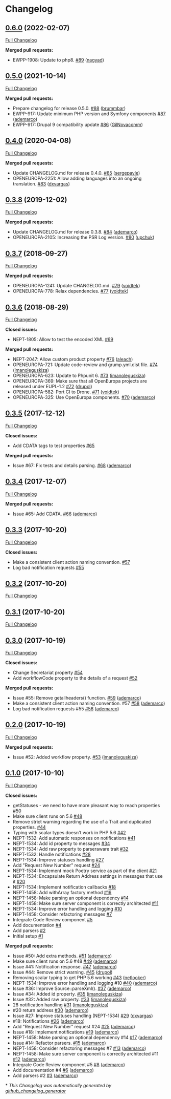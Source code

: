 # Changelog

## [0.6.0](https://github.com/ec-europa/oe-poetry-client/tree/0.6.0) (2022-02-07)

[Full Changelog](https://github.com/ec-europa/oe-poetry-client/compare/0.5.0...0.6.0)

**Merged pull requests:**

- EWPP-1908: Update to php8. [\#89](https://github.com/ec-europa/oe-poetry-client/pull/89) ([nagyad](https://github.com/nagyad))

## [0.5.0](https://github.com/ec-europa/oe-poetry-client/tree/0.5.0) (2021-10-14)

[Full Changelog](https://github.com/ec-europa/oe-poetry-client/compare/0.4.0...0.5.0)

**Merged pull requests:**

- Prepare changelog for release 0.5.0. [\#88](https://github.com/ec-europa/oe-poetry-client/pull/88) ([brummbar](https://github.com/brummbar))
- EWPP-917: Update minimum PHP version and Symfony components [\#87](https://github.com/ec-europa/oe-poetry-client/pull/87) ([ademarco](https://github.com/ademarco))
- EWPP-917: Drupal 9 compatibility update [\#86](https://github.com/ec-europa/oe-poetry-client/pull/86) ([GilNovacomm](https://github.com/GilNovacomm))

## [0.4.0](https://github.com/ec-europa/oe-poetry-client/tree/0.4.0) (2020-04-08)

[Full Changelog](https://github.com/ec-europa/oe-poetry-client/compare/0.3.8...0.4.0)

**Merged pull requests:**

- Update CHANGELOG.md for release 0.4.0. [\#85](https://github.com/ec-europa/oe-poetry-client/pull/85) ([sergepavle](https://github.com/sergepavle))
- OPENEUROPA-2251: Allow adding languages into an ongoing translation. [\#83](https://github.com/ec-europa/oe-poetry-client/pull/83) ([dxvargas](https://github.com/dxvargas))

## [0.3.8](https://github.com/ec-europa/oe-poetry-client/tree/0.3.8) (2019-12-02)

[Full Changelog](https://github.com/ec-europa/oe-poetry-client/compare/0.3.7...0.3.8)

**Merged pull requests:**

- Update CHANGELOG.md for release 0.3.8. [\#84](https://github.com/ec-europa/oe-poetry-client/pull/84) ([ademarco](https://github.com/ademarco))
- OPENEUROPA-2105: Increasing the PSR Log version. [\#80](https://github.com/ec-europa/oe-poetry-client/pull/80) ([upchuk](https://github.com/upchuk))

## [0.3.7](https://github.com/ec-europa/oe-poetry-client/tree/0.3.7) (2018-09-27)

[Full Changelog](https://github.com/ec-europa/oe-poetry-client/compare/0.3.6...0.3.7)

**Merged pull requests:**

- OPENEUROPA-1241: Update CHANGELOG.md. [\#79](https://github.com/ec-europa/oe-poetry-client/pull/79) ([voidtek](https://github.com/voidtek))
- OPENEUROPA-778: Relax dependencies. [\#77](https://github.com/ec-europa/oe-poetry-client/pull/77) ([voidtek](https://github.com/voidtek))

## [0.3.6](https://github.com/ec-europa/oe-poetry-client/tree/0.3.6) (2018-08-29)

[Full Changelog](https://github.com/ec-europa/oe-poetry-client/compare/0.3.5...0.3.6)

**Closed issues:**

- NEPT-1805: Allow to test the encoded XML [\#69](https://github.com/ec-europa/oe-poetry-client/issues/69)

**Merged pull requests:**

- NEPT-2047: Allow custom product property [\#76](https://github.com/ec-europa/oe-poetry-client/pull/76) ([aleach](https://github.com/aleach))
- OPENEUROPA-721: Update code-review and grump.yml.dist file. [\#74](https://github.com/ec-europa/oe-poetry-client/pull/74) ([imanoleguskiza](https://github.com/imanoleguskiza))
- OPENEUROPA-623: Update to Phpunit 6. [\#73](https://github.com/ec-europa/oe-poetry-client/pull/73) ([imanoleguskiza](https://github.com/imanoleguskiza))
- OPENEUROPA-369: Make sure that all OpenEuropa projects are released under EUPL-1.2 [\#72](https://github.com/ec-europa/oe-poetry-client/pull/72) ([drupol](https://github.com/drupol))
- OPENEUROPA-582: Port CI to Drone. [\#71](https://github.com/ec-europa/oe-poetry-client/pull/71) ([voidtek](https://github.com/voidtek))
- OPENEUROPA-325: Use OpenEuropa components. [\#70](https://github.com/ec-europa/oe-poetry-client/pull/70) ([ademarco](https://github.com/ademarco))

## [0.3.5](https://github.com/ec-europa/oe-poetry-client/tree/0.3.5) (2017-12-12)

[Full Changelog](https://github.com/ec-europa/oe-poetry-client/compare/0.3.4...0.3.5)

**Closed issues:**

- Add CDATA tags to test properties [\#65](https://github.com/ec-europa/oe-poetry-client/issues/65)

**Merged pull requests:**

- Issue \#67: Fix tests and details parsing. [\#68](https://github.com/ec-europa/oe-poetry-client/pull/68) ([ademarco](https://github.com/ademarco))

## [0.3.4](https://github.com/ec-europa/oe-poetry-client/tree/0.3.4) (2017-12-07)

[Full Changelog](https://github.com/ec-europa/oe-poetry-client/compare/0.3.3...0.3.4)

**Merged pull requests:**

- Issue \#65: Add CDATA. [\#66](https://github.com/ec-europa/oe-poetry-client/pull/66) ([ademarco](https://github.com/ademarco))

## [0.3.3](https://github.com/ec-europa/oe-poetry-client/tree/0.3.3) (2017-10-20)

[Full Changelog](https://github.com/ec-europa/oe-poetry-client/compare/0.3.2...0.3.3)

**Closed issues:**

- Make a consistent client action naming convention. [\#57](https://github.com/ec-europa/oe-poetry-client/issues/57)
- Log bad notification requests [\#55](https://github.com/ec-europa/oe-poetry-client/issues/55)

## [0.3.2](https://github.com/ec-europa/oe-poetry-client/tree/0.3.2) (2017-10-20)

[Full Changelog](https://github.com/ec-europa/oe-poetry-client/compare/0.3.1...0.3.2)

## [0.3.1](https://github.com/ec-europa/oe-poetry-client/tree/0.3.1) (2017-10-20)

[Full Changelog](https://github.com/ec-europa/oe-poetry-client/compare/0.3.0...0.3.1)

## [0.3.0](https://github.com/ec-europa/oe-poetry-client/tree/0.3.0) (2017-10-19)

[Full Changelog](https://github.com/ec-europa/oe-poetry-client/compare/0.2.0...0.3.0)

**Closed issues:**

- Change Secretariat property [\#54](https://github.com/ec-europa/oe-poetry-client/issues/54)
- Add workflowCode property to the details of a request [\#52](https://github.com/ec-europa/oe-poetry-client/issues/52)

**Merged pull requests:**

- Issue \#55: Remove getallheaders\(\) function. [\#59](https://github.com/ec-europa/oe-poetry-client/pull/59) ([ademarco](https://github.com/ademarco))
- Make a consistent client action naming convention. \#57 [\#58](https://github.com/ec-europa/oe-poetry-client/pull/58) ([ademarco](https://github.com/ademarco))
- Log bad notification requests \#55 [\#56](https://github.com/ec-europa/oe-poetry-client/pull/56) ([ademarco](https://github.com/ademarco))

## [0.2.0](https://github.com/ec-europa/oe-poetry-client/tree/0.2.0) (2017-10-19)

[Full Changelog](https://github.com/ec-europa/oe-poetry-client/compare/0.1.0...0.2.0)

**Merged pull requests:**

- Issue \#52: Added workflow property. [\#53](https://github.com/ec-europa/oe-poetry-client/pull/53) ([imanoleguskiza](https://github.com/imanoleguskiza))

## [0.1.0](https://github.com/ec-europa/oe-poetry-client/tree/0.1.0) (2017-10-10)

[Full Changelog](https://github.com/ec-europa/oe-poetry-client/compare/68ca72c9b873ca41a917fc4251c7e66850ee5c22...0.1.0)

**Closed issues:**

- getStatuses - we need to have more pleasant way to reach properties [\#50](https://github.com/ec-europa/oe-poetry-client/issues/50)
- Make sure client runs on 5.6 [\#48](https://github.com/ec-europa/oe-poetry-client/issues/48)
- Remove strict warning regarding the use of a Trait and duplicated properties. [\#44](https://github.com/ec-europa/oe-poetry-client/issues/44)
- Typing with scalar types doesn't work in PHP 5.6 [\#42](https://github.com/ec-europa/oe-poetry-client/issues/42)
- NEPT-1532: Add automatic responses on notifications [\#41](https://github.com/ec-europa/oe-poetry-client/issues/41)
- NEPT-1534: Add id property to messages [\#34](https://github.com/ec-europa/oe-poetry-client/issues/34)
- NEPT-1534: Add raw property to parseraware trait [\#32](https://github.com/ec-europa/oe-poetry-client/issues/32)
- NEPT-1532: Handle notifications [\#28](https://github.com/ec-europa/oe-poetry-client/issues/28)
- NEPT-1534: Improve statuses handling [\#27](https://github.com/ec-europa/oe-poetry-client/issues/27)
- Add "Request New Number" request [\#24](https://github.com/ec-europa/oe-poetry-client/issues/24)
- NEPT-1534: Implement mock Poetry service as part of the client [\#21](https://github.com/ec-europa/oe-poetry-client/issues/21)
- NEPT-1534: Encapsulate Return Address settings in messages that use it [\#20](https://github.com/ec-europa/oe-poetry-client/issues/20)
- NEPT-1534: Implement notification callbacks [\#18](https://github.com/ec-europa/oe-poetry-client/issues/18)
- NEPT-1458: Add withArray factory method [\#16](https://github.com/ec-europa/oe-poetry-client/issues/16)
- NEPT-1458: Make parsing an optional dependency [\#14](https://github.com/ec-europa/oe-poetry-client/issues/14)
- NEPT-1458: Make sure server component is correctly architected [\#11](https://github.com/ec-europa/oe-poetry-client/issues/11)
- NEPT-1534: Improve error handling and logging [\#10](https://github.com/ec-europa/oe-poetry-client/issues/10)
- NEPT-1458: Consider refactoring messages [\#7](https://github.com/ec-europa/oe-poetry-client/issues/7)
- Integrate Code Review component [\#5](https://github.com/ec-europa/oe-poetry-client/issues/5)
- Add documentation [\#4](https://github.com/ec-europa/oe-poetry-client/issues/4)
- Add parsers [\#2](https://github.com/ec-europa/oe-poetry-client/issues/2)
- Initial setup [\#1](https://github.com/ec-europa/oe-poetry-client/issues/1)

**Merged pull requests:**

- Issue \#50: Add extra methods. [\#51](https://github.com/ec-europa/oe-poetry-client/pull/51) ([ademarco](https://github.com/ademarco))
- Make sure client runs on 5.6 \#48 [\#49](https://github.com/ec-europa/oe-poetry-client/pull/49) ([ademarco](https://github.com/ademarco))
- Issue \#41: Notification response. [\#47](https://github.com/ec-europa/oe-poetry-client/pull/47) ([ademarco](https://github.com/ademarco))
- Issue \#44: Remove strict warning. [\#45](https://github.com/ec-europa/oe-poetry-client/pull/45) ([drupol](https://github.com/drupol))
- Removing scalar typing to get PHP 5.6 working [\#43](https://github.com/ec-europa/oe-poetry-client/pull/43) ([netlooker](https://github.com/netlooker))
- NEPT-1534: Improve error handling and logging \#10 [\#40](https://github.com/ec-europa/oe-poetry-client/pull/40) ([ademarco](https://github.com/ademarco))
- Issue \#36: Improve Source::parseXml\(\). [\#37](https://github.com/ec-europa/oe-poetry-client/pull/37) ([ademarco](https://github.com/ademarco))
- Issue \#34: Added id property. [\#35](https://github.com/ec-europa/oe-poetry-client/pull/35) ([imanoleguskiza](https://github.com/imanoleguskiza))
- Issue \#32: Added raw property. [\#33](https://github.com/ec-europa/oe-poetry-client/pull/33) ([imanoleguskiza](https://github.com/imanoleguskiza))
- 28 notification handling [\#31](https://github.com/ec-europa/oe-poetry-client/pull/31) ([imanoleguskiza](https://github.com/imanoleguskiza))
- \#20 return address [\#30](https://github.com/ec-europa/oe-poetry-client/pull/30) ([ademarco](https://github.com/ademarco))
- Issue \#27: Improve statuses handling \(NEPT-1534\) [\#29](https://github.com/ec-europa/oe-poetry-client/pull/29) ([dxvargas](https://github.com/dxvargas))
- \#18: Notifications [\#26](https://github.com/ec-europa/oe-poetry-client/pull/26) ([ademarco](https://github.com/ademarco))
- Add "Request New Number" request \#24 [\#25](https://github.com/ec-europa/oe-poetry-client/pull/25) ([ademarco](https://github.com/ademarco))
- Issue \#18: Implement notifications [\#19](https://github.com/ec-europa/oe-poetry-client/pull/19) ([ademarco](https://github.com/ademarco))
- NEPT-1458: Make parsing an optional dependency \#14 [\#17](https://github.com/ec-europa/oe-poetry-client/pull/17) ([ademarco](https://github.com/ademarco))
- Issue \#14: Refactor parsers. [\#15](https://github.com/ec-europa/oe-poetry-client/pull/15) ([ademarco](https://github.com/ademarco))
- NEPT-1458: Consider refactoring messages \#7 [\#13](https://github.com/ec-europa/oe-poetry-client/pull/13) ([ademarco](https://github.com/ademarco))
- NEPT-1458: Make sure server component is correctly architected \#11 [\#12](https://github.com/ec-europa/oe-poetry-client/pull/12) ([ademarco](https://github.com/ademarco))
- Integrate Code Review component \#5 [\#8](https://github.com/ec-europa/oe-poetry-client/pull/8) ([ademarco](https://github.com/ademarco))
- Add documentation \#4 [\#6](https://github.com/ec-europa/oe-poetry-client/pull/6) ([ademarco](https://github.com/ademarco))
- Add parsers \#2 [\#3](https://github.com/ec-europa/oe-poetry-client/pull/3) ([ademarco](https://github.com/ademarco))



\* *This Changelog was automatically generated by [github_changelog_generator](https://github.com/github-changelog-generator/github-changelog-generator)*

